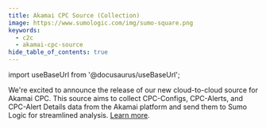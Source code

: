 ```yaml
---
title: Akamai CPC Source (Collection)
image: https://www.sumologic.com/img/sumo-square.png
keywords:
  - c2c
  - akamai-cpc-source
hide_table_of_contents: true    
---
```


import useBaseUrl from '@docusaurus/useBaseUrl';

We're excited to announce the release of our new cloud-to-cloud source for Akamai CPC. This source aims to collect CPC-Configs, CPC-Alerts, and CPC-Alert Details data from the Akamai platform and send them to Sumo Logic for streamlined analysis. [Learn more](/docs/send-data/hosted-collectors/cloud-to-cloud-integration-framework/akamai-cpc-source).
